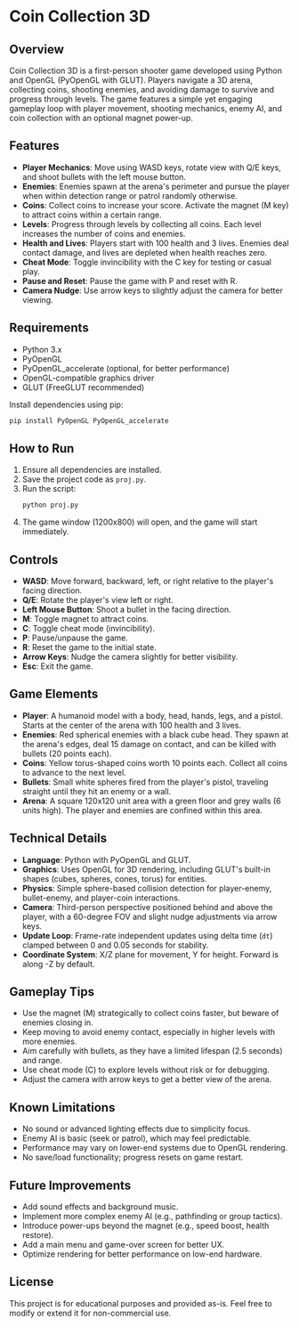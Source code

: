 # Coin Collection 3D

## Overview
Coin Collection 3D is a first-person shooter game developed using Python and OpenGL (PyOpenGL with GLUT). Players navigate a 3D arena, collecting coins, shooting enemies, and avoiding damage to survive and progress through levels. The game features a simple yet engaging gameplay loop with player movement, shooting mechanics, enemy AI, and coin collection with an optional magnet power-up.

## Features
- **Player Mechanics**: Move using WASD keys, rotate view with Q/E keys, and shoot bullets with the left mouse button.
- **Enemies**: Enemies spawn at the arena's perimeter and pursue the player when within detection range or patrol randomly otherwise.
- **Coins**: Collect coins to increase your score. Activate the magnet (M key) to attract coins within a certain range.
- **Levels**: Progress through levels by collecting all coins. Each level increases the number of coins and enemies.
- **Health and Lives**: Players start with 100 health and 3 lives. Enemies deal contact damage, and lives are depleted when health reaches zero.
- **Cheat Mode**: Toggle invincibility with the C key for testing or casual play.
- **Pause and Reset**: Pause the game with P and reset with R.
- **Camera Nudge**: Use arrow keys to slightly adjust the camera for better viewing.

## Requirements
- Python 3.x
- PyOpenGL
- PyOpenGL_accelerate (optional, for better performance)
- OpenGL-compatible graphics driver
- GLUT (FreeGLUT recommended)

Install dependencies using pip:
```bash
pip install PyOpenGL PyOpenGL_accelerate
```

## How to Run
1. Ensure all dependencies are installed.
2. Save the project code as `proj.py`.
3. Run the script:
   ```bash
   python proj.py
   ```
4. The game window (1200x800) will open, and the game will start immediately.

## Controls
- **WASD**: Move forward, backward, left, or right relative to the player's facing direction.
- **Q/E**: Rotate the player's view left or right.
- **Left Mouse Button**: Shoot a bullet in the facing direction.
- **M**: Toggle magnet to attract coins.
- **C**: Toggle cheat mode (invincibility).
- **P**: Pause/unpause the game.
- **R**: Reset the game to the initial state.
- **Arrow Keys**: Nudge the camera slightly for better visibility.
- **Esc**: Exit the game.

## Game Elements
- **Player**: A humanoid model with a body, head, hands, legs, and a pistol. Starts at the center of the arena with 100 health and 3 lives.
- **Enemies**: Red spherical enemies with a black cube head. They spawn at the arena's edges, deal 15 damage on contact, and can be killed with bullets (20 points each).
- **Coins**: Yellow torus-shaped coins worth 10 points each. Collect all coins to advance to the next level.
- **Bullets**: Small white spheres fired from the player's pistol, traveling straight until they hit an enemy or a wall.
- **Arena**: A square 120x120 unit area with a green floor and grey walls (6 units high). The player and enemies are confined within this area.

## Technical Details
- **Language**: Python with PyOpenGL and GLUT.
- **Graphics**: Uses OpenGL for 3D rendering, including GLUT's built-in shapes (cubes, spheres, cones, torus) for entities.
- **Physics**: Simple sphere-based collision detection for player-enemy, bullet-enemy, and player-coin interactions.
- **Camera**: Third-person perspective positioned behind and above the player, with a 60-degree FOV and slight nudge adjustments via arrow keys.
- **Update Loop**: Frame-rate independent updates using delta time (`dt`) clamped between 0 and 0.05 seconds for stability.
- **Coordinate System**: X/Z plane for movement, Y for height. Forward is along -Z by default.

## Gameplay Tips
- Use the magnet (M) strategically to collect coins faster, but beware of enemies closing in.
- Keep moving to avoid enemy contact, especially in higher levels with more enemies.
- Aim carefully with bullets, as they have a limited lifespan (2.5 seconds) and range.
- Use cheat mode (C) to explore levels without risk or for debugging.
- Adjust the camera with arrow keys to get a better view of the arena.

## Known Limitations
- No sound or advanced lighting effects due to simplicity focus.
- Enemy AI is basic (seek or patrol), which may feel predictable.
- Performance may vary on lower-end systems due to OpenGL rendering.
- No save/load functionality; progress resets on game restart.

## Future Improvements
- Add sound effects and background music.
- Implement more complex enemy AI (e.g., pathfinding or group tactics).
- Introduce power-ups beyond the magnet (e.g., speed boost, health restore).
- Add a main menu and game-over screen for better UX.
- Optimize rendering for better performance on low-end hardware.

## License
This project is for educational purposes and provided as-is. Feel free to modify or extend it for non-commercial use.
